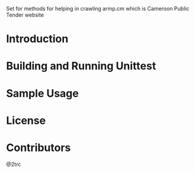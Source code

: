 
Set for methods for helping in crawling armp.cm which is Cameroon Public Tender website

# Introduction

# Building and Running Unittest

# Sample Usage

# License

# Contributors

@2trc
